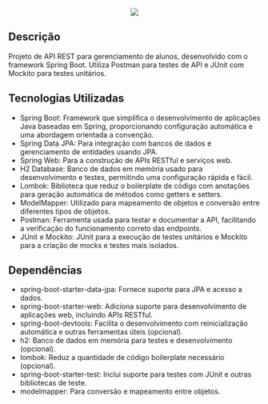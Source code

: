 <p align="center">
  <img src="https://rdrblog.com.br/wp-content/uploads/2020/08/Spring-BOOT-Interview-questions-1.jpg"/>
</p>

## Descrição

Projeto de API REST para gerenciamento de alunos, desenvolvido com o framework Spring Boot. Utiliza Postman para testes de API e JUnit com Mockito para testes unitários.

## Tecnologias Utilizadas

- Spring Boot: Framework que simplifica o desenvolvimento de aplicações Java baseadas em Spring, proporcionando configuração automática e uma abordagem orientada a convenção.
- Spring Data JPA: Para integração com bancos de dados e gerenciamento de entidades usando JPA.
- Spring Web: Para a construção de APIs RESTful e serviços web.
- H2 Database: Banco de dados em memória usado para desenvolvimento e testes, permitindo uma configuração rápida e fácil.
- Lombok: Biblioteca que reduz o boilerplate de código com anotações para geração automática de métodos como getters e setters.
- ModelMapper: Utilizado para mapeamento de objetos e conversão entre diferentes tipos de objetos.
- Postman: Ferramenta usada para testar e documentar a API, facilitando a verificação do funcionamento correto das endpoints.
- JUnit e Mockito: JUnit para a execução de testes unitários e Mockito para a criação de mocks e testes mais isolados.

## Dependências

- spring-boot-starter-data-jpa: Fornece suporte para JPA e acesso a dados.
- spring-boot-starter-web: Adiciona suporte para desenvolvimento de aplicações web, incluindo APIs RESTful.
- spring-boot-devtools: Facilita o desenvolvimento com reinicialização automática e outras ferramentas úteis (opcional).
- h2: Banco de dados em memória para testes e desenvolvimento (opcional).
- lombok: Reduz a quantidade de código boilerplate necessário (opcional).
- spring-boot-starter-test: Inclui suporte para testes com JUnit e outras bibliotecas de teste.
- modelmapper: Para conversão e mapeamento entre objetos.
